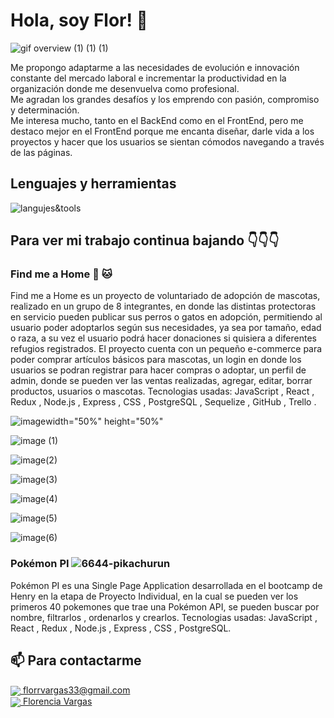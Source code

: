 # Hola, soy Flor! 👋

![gif overview (1) (1) (1)](https://user-images.githubusercontent.com/107566606/205762380-bfa1c579-e200-4426-aea0-6e5c320dee62.gif)

Me propongo adaptarme a las necesidades de evolución e innovación constante del mercado laboral e incrementar la productividad en la organización donde me desenvuelva como profesional. <br>
Me agradan los grandes desafíos y los emprendo con pasión, compromiso y determinación.<br>
Me interesa mucho, tanto en el BackEnd como en el FrontEnd, pero me destaco mejor en el FrontEnd porque me encanta diseñar, darle vida a los proyectos y hacer que los usuarios se sientan cómodos navegando a través de las páginas.

## Lenguajes y herramientas
![langujes&tools](https://user-images.githubusercontent.com/76783198/182465347-06d45139-1931-4a88-b81a-a6861070c02a.svg)

## Para ver mi trabajo continua bajando 👇👇👇

### Find me a Home :dog: :cat:
Find me a Home es un proyecto de voluntariado de adopción de mascotas, realizado en un grupo de 8 integrantes, en donde las distintas protectoras en servicio pueden publicar sus perros o gatos en adopción, permitiendo al
usuario poder adoptarlos según sus necesidades, ya sea por tamaño, edad o raza, a su vez el usuario podrá hacer donaciones si quisiera a diferentes refugios registrados.
El proyecto cuenta con un pequeño e-commerce para poder comprar artículos básicos para mascotas, un login en donde los usuarios se podran registrar para hacer compras o adoptar, un perfil de admin, donde se pueden ver las ventas realizadas, agregar, editar, borrar productos, usuarios o mascotas.
Tecnologias usadas: JavaScript , React , Redux , Node.js , Express , CSS , PostgreSQL , Sequelize , GitHub , Trello .

![image](https://user-images.githubusercontent.com/107566606/205778315-156d5485-4f58-4dd6-8384-6ad5e5d46ea2.png)width="50%" height="50%"

![image (1)](https://user-images.githubusercontent.com/107566606/205778329-3f1861a8-4a0a-4433-841c-69c56419a426.png)

![image(2)](https://user-images.githubusercontent.com/107566606/205778345-2e2467e9-1a46-4f86-9134-b4601efa0481.png)

![image(3)](https://user-images.githubusercontent.com/107566606/205778352-73bbd211-1e4f-4d25-a151-4941e23aaa96.png)

![image(4)](https://user-images.githubusercontent.com/107566606/205778361-5227d17f-3aca-4c71-87bd-6fc144d5e757.png)

![image(5)](https://user-images.githubusercontent.com/107566606/205778363-d62271e2-582e-45ea-9e24-887b1caf311a.png)

![image(6)](https://user-images.githubusercontent.com/107566606/205778368-fb0950e0-0598-4cc0-a85a-ce455f1287a1.png)




### Pokémon PI  ![6644-pikachurun](https://user-images.githubusercontent.com/107566606/205767364-3598e585-48df-4ccf-8fa2-ad0858f339cc.gif)

Pokémon PI es una Single Page Application desarrollada en el bootcamp de Henry en la etapa de Proyecto Individual, en la cual se pueden ver los primeros 40 pokemones que trae una Pokémon API, se pueden buscar por nombre, filtrarlos , ordenarlos y crearlos.
Tecnologias usadas: JavaScript , React , Redux , Node.js , Express , CSS , PostgreSQL.

## 📫 Para contactarme 

<p>
    <a href="https://florrvargas33@gmail.com">
      <img align="center" src="https://user-images.githubusercontent.com/76783198/182482940-c4a2a044-de93-4450-b354-9628cbb175c9.svg"/>
      florrvargas33@gmail.com
    </a>    
    <br>
    <a href="https://www.linkedin.com/in/florencia-vargas/">
      <img align="center" src="https://user-images.githubusercontent.com/76783198/182481396-19c89e94-f3ba-4e33-9df4-f5b7a094cf8f.svg"/>
      Florencia Vargas
    </a>
<p/>


<!--
**florrvargas/florrvargas** is a ✨ _special_ ✨ repository because its `README.md` (this file) appears on your GitHub profile.

Here are some ideas to get you started:

- 🔭 I’m currently working on ...
- 🌱 I’m currently learning ...
- 👯 I’m looking to collaborate on ...
- 🤔 I’m looking for help with ...
- 💬 Ask me about ...
- 📫 How to reach me: ...
- 😄 Pronouns: ...
- ⚡ Fun fact: ...
-->
